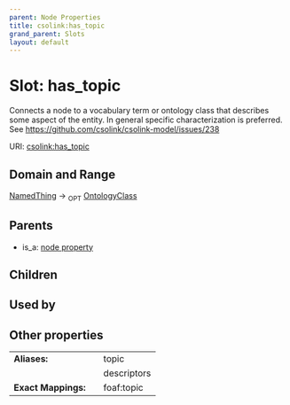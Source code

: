 ```yaml
---
parent: Node Properties
title: csolink:has_topic
grand_parent: Slots
layout: default
---
```


# Slot: has_topic


Connects a node to a vocabulary term or ontology class that describes some aspect of the entity. In general specific characterization is preferred. See https://github.com/csolink/csolink-model/issues/238

URI: [csolink:has_topic](https://w3id.org/csolink/vocab/has_topic)

## Domain and Range

[NamedThing](NamedThing.md) ->  <sub>OPT</sub> [OntologyClass](OntologyClass.md)

## Parents

 *  is_a: [node property](node_property.md)

## Children


## Used by


## Other properties

|  |  |  |
| --- | --- | --- |
| **Aliases:** | | topic |
|  | | descriptors |
| **Exact Mappings:** | | foaf:topic |

